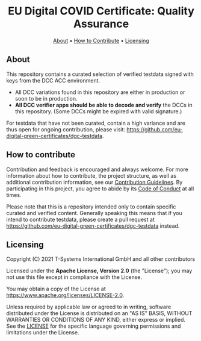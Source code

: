 <h1 align="center">
 EU Digital COVID Certificate: Quality Assurance
</h1>

<p align="center">
    <a href="#about">About</a> •
    <a href="#how-to-contribute">How to Contribute</a> •
    <a href="#licensing">Licensing</a>
</p>

## About

This repository contains a curated selection of verified testdata signed with keys from the DCC ACC environment. 
* All DCC variations found in this repository are either in production or soon to be in production. 
* **All DCC verifier apps should be able to decode and verify** the DCCs in this repository. (Some DCCs might be expired with valid signature.)

For testdata that have not been curated, contain a high variance and are thus open for ongoing contribution, please visit: https://github.com/eu-digital-green-certificates/dgc-testdata.

## How to contribute

Contribution and feedback is encouraged and always welcome. For more information about how to contribute, the project structure, as well as additional contribution information, see our [Contribution Guidelines](./CONTRIBUTING.md). By participating in this project, you agree to abide by its [Code of Conduct](./CODE_OF_CONDUCT.md) at all times.

Please note that this is a repository intended only to contain specific curated and verified content. Generally speaking this means that if you intend to contribute testdata, please create a pull request at https://github.com/eu-digital-green-certificates/dgc-testdata instead.

## Licensing

Copyright (C) 2021 T-Systems International GmbH and all other contributors

Licensed under the **Apache License, Version 2.0** (the "License"); you may not use this file except in compliance with the License.

You may obtain a copy of the License at https://www.apache.org/licenses/LICENSE-2.0.

Unless required by applicable law or agreed to in writing, software distributed under the License is distributed on an "AS IS"
BASIS, WITHOUT WARRANTIES OR CONDITIONS OF ANY KIND, either express or implied. See the [LICENSE](./LICENSE) for the specific
language governing permissions and limitations under the License.
